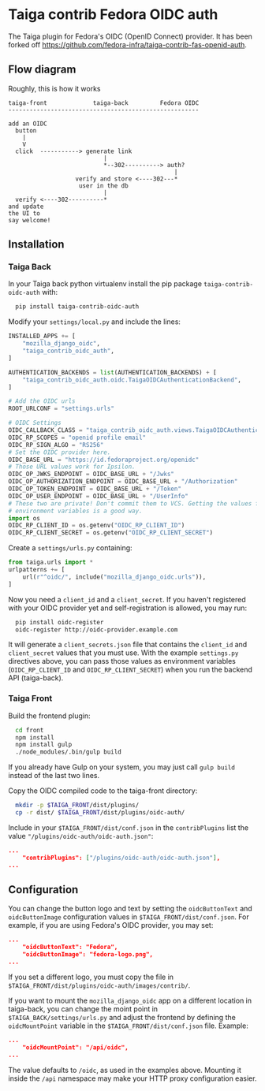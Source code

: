 Taiga contrib Fedora OIDC auth
==============================

The Taiga plugin for Fedora's OIDC (OpenID Connect) provider. It has been
forked off https://github.com/fedora-infra/taiga-contrib-fas-openid-auth.

Flow diagram
------------

Roughly, this is how it works

```
taiga-front             taiga-back         Fedora OIDC
------------------------------------------------------

add an OIDC
  button
    |
    V
  click  -----------> generate link
                           |
                           *--302----------> auth?
                                               |
                   verify and store <----302---*
                    user in the db
                           |
  verify <----302----------*
and update
the UI to
say welcome!
```

Installation
------------

### Taiga Back

In your Taiga back python virtualenv install the pip package `taiga-contrib-oidc-auth` with:

```bash
  pip install taiga-contrib-oidc-auth
```

Modify your `settings/local.py` and include the lines:

```python
INSTALLED_APPS += [
    "mozilla_django_oidc",
    "taiga_contrib_oidc_auth",
]

AUTHENTICATION_BACKENDS = list(AUTHENTICATION_BACKENDS) + [
    "taiga_contrib_oidc_auth.oidc.TaigaOIDCAuthenticationBackend",
]

# Add the OIDC urls
ROOT_URLCONF = "settings.urls"

# OIDC Settings
OIDC_CALLBACK_CLASS = "taiga_contrib_oidc_auth.views.TaigaOIDCAuthenticationCallbackView"
OIDC_RP_SCOPES = "openid profile email"
OIDC_RP_SIGN_ALGO = "RS256"
# Set the OIDC provider here.
OIDC_BASE_URL = "https://id.fedoraproject.org/openidc"
# Those URL values work for Ipsilon.
OIDC_OP_JWKS_ENDPOINT = OIDC_BASE_URL + "/Jwks"
OIDC_OP_AUTHORIZATION_ENDPOINT = OIDC_BASE_URL + "/Authorization"
OIDC_OP_TOKEN_ENDPOINT = OIDC_BASE_URL + "/Token"
OIDC_OP_USER_ENDPOINT = OIDC_BASE_URL + "/UserInfo"
# These two are private! Don't commit them to VCS. Getting the values from
# environment variables is a good way.
import os
OIDC_RP_CLIENT_ID = os.getenv("OIDC_RP_CLIENT_ID")
OIDC_RP_CLIENT_SECRET = os.getenv("OIDC_RP_CLIENT_SECRET")
```

Create a `settings/urls.py` containing:

```python
from taiga.urls import *
urlpatterns += [
    url(r"^oidc/", include("mozilla_django_oidc.urls")),
]
```

Now you need a `client_id` and a `client_secret`. If you haven't registered
with your OIDC provider yet and self-registration is allowed, you may run:

```bash
  pip install oidc-register
  oidc-register http://oidc-provider.example.com
```

It will generate a `client_secrets.json` file that contains the `client_id` and
`client_secret` values that you must use. With the example `settings.py`
directives above, you can pass those values as environment variables
(`OIDC_RP_CLIENT_ID` and `OIDC_RP_CLIENT_SECRET`) when you run the backend API
(taiga-back).


### Taiga Front

Build the frontend plugin:

```bash
  cd front
  npm install
  npm install gulp
  ./node_modules/.bin/gulp build
```

If you already have Gulp on your system, you may just call `gulp build` instead
of the last two lines.

Copy the OIDC compiled code to the taiga-front directory:

```bash
  mkdir -p $TAIGA_FRONT/dist/plugins/
  cp -r dist/ $TAIGA_FRONT/dist/plugins/oidc-auth/
```

Include in your `$TAIGA_FRONT/dist/conf.json` in the `contribPlugins` list the
value `"/plugins/oidc-auth/oidc-auth.json"`:

```json
...
    "contribPlugins": ["/plugins/oidc-auth/oidc-auth.json"],
...
```

## Configuration

You can change the button logo and text by setting the `oidcButtonText` and
`oidcButtonImage` configuration values in `$TAIGA_FRONT/dist/conf.json`. For
example, if you are using Fedora's OIDC provider, you may set:

```json
...
    "oidcButtonText": "Fedora",
    "oidcButtonImage": "fedora-logo.png",
...
```

If you set a different logo, you must copy the file in
`$TAIGA_FRONT/dist/plugins/oidc-auth/images/contrib/`.

If you want to mount the `mozilla_django_oidc` app on a different location in
taiga-back, you can change the moint point in `$TAIGA_BACK/settings/urls.py`
and adjust the frontend by defining the `oidcMountPoint` variable in the
`$TAIGA_FRONT/dist/conf.json` file. Example:

```json
...
    "oidcMountPoint": "/api/oidc",
...
```

The value defaults to `/oidc`, as used in the examples above. Mounting it
inside the `/api` namespace may make your HTTP proxy configuration easier.
